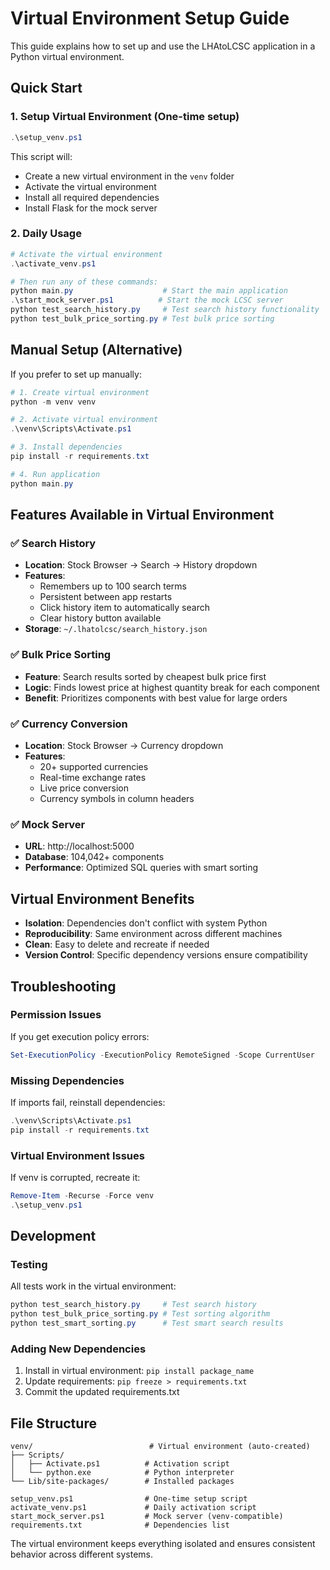 # Virtual Environment Setup Guide

This guide explains how to set up and use the LHAtoLCSC application in a Python virtual environment.

## Quick Start

### 1. Setup Virtual Environment (One-time setup)
```powershell
.\setup_venv.ps1
```
This script will:
- Create a new virtual environment in the `venv` folder
- Activate the virtual environment
- Install all required dependencies
- Install Flask for the mock server

### 2. Daily Usage
```powershell
# Activate the virtual environment
.\activate_venv.ps1

# Then run any of these commands:
python main.py                    # Start the main application
.\start_mock_server.ps1          # Start the mock LCSC server  
python test_search_history.py     # Test search history functionality
python test_bulk_price_sorting.py # Test bulk price sorting
```

## Manual Setup (Alternative)

If you prefer to set up manually:

```powershell
# 1. Create virtual environment
python -m venv venv

# 2. Activate virtual environment
.\venv\Scripts\Activate.ps1

# 3. Install dependencies
pip install -r requirements.txt

# 4. Run application
python main.py
```

## Features Available in Virtual Environment

### ✅ Search History
- **Location**: Stock Browser → Search → History dropdown
- **Features**: 
  - Remembers up to 100 search terms
  - Persistent between app restarts
  - Click history item to automatically search
  - Clear history button available
- **Storage**: `~/.lhatolcsc/search_history.json`

### ✅ Bulk Price Sorting
- **Feature**: Search results sorted by cheapest bulk price first
- **Logic**: Finds lowest price at highest quantity break for each component
- **Benefit**: Prioritizes components with best value for large orders

### ✅ Currency Conversion
- **Location**: Stock Browser → Currency dropdown
- **Features**:
  - 20+ supported currencies
  - Real-time exchange rates
  - Live price conversion
  - Currency symbols in column headers

### ✅ Mock Server
- **URL**: http://localhost:5000
- **Database**: 104,042+ components
- **Performance**: Optimized SQL queries with smart sorting

## Virtual Environment Benefits

- **Isolation**: Dependencies don't conflict with system Python
- **Reproducibility**: Same environment across different machines
- **Clean**: Easy to delete and recreate if needed
- **Version Control**: Specific dependency versions ensure compatibility

## Troubleshooting

### Permission Issues
If you get execution policy errors:
```powershell
Set-ExecutionPolicy -ExecutionPolicy RemoteSigned -Scope CurrentUser
```

### Missing Dependencies
If imports fail, reinstall dependencies:
```powershell
.\venv\Scripts\Activate.ps1
pip install -r requirements.txt
```

### Virtual Environment Issues
If venv is corrupted, recreate it:
```powershell
Remove-Item -Recurse -Force venv
.\setup_venv.ps1
```

## Development

### Testing
All tests work in the virtual environment:
```powershell
python test_search_history.py     # Test search history
python test_bulk_price_sorting.py # Test sorting algorithm
python test_smart_sorting.py      # Test smart search results
```

### Adding New Dependencies
1. Install in virtual environment: `pip install package_name`
2. Update requirements: `pip freeze > requirements.txt`
3. Commit the updated requirements.txt

## File Structure
```
venv/                          # Virtual environment (auto-created)
├── Scripts/
│   ├── Activate.ps1          # Activation script
│   └── python.exe            # Python interpreter
└── Lib/site-packages/        # Installed packages

setup_venv.ps1                # One-time setup script
activate_venv.ps1             # Daily activation script
start_mock_server.ps1         # Mock server (venv-compatible)
requirements.txt              # Dependencies list
```

The virtual environment keeps everything isolated and ensures consistent behavior across different systems.